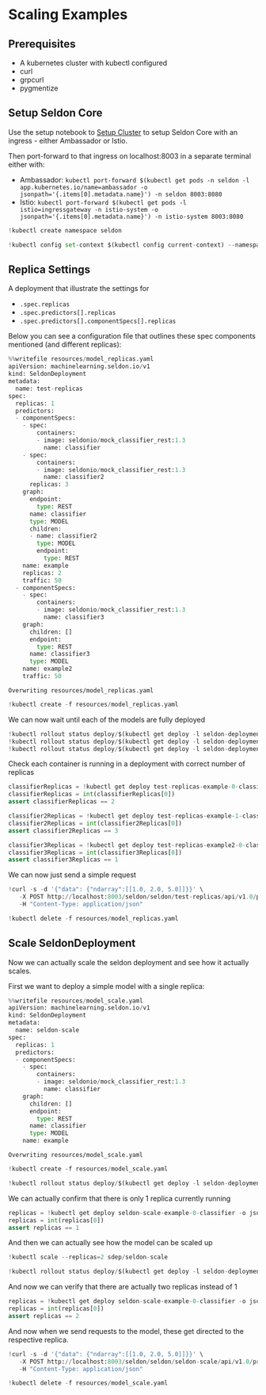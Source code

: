 # Scaling Examples

## Prerequisites

 * A kubernetes cluster with kubectl configured
 * curl
 * grpcurl
 * pygmentize
 

## Setup Seldon Core

Use the setup notebook to [Setup Cluster](https://docs.seldon.io/projects/seldon-core/en/latest/examples/seldon_core_setup.html) to setup Seldon Core with an ingress - either Ambassador or Istio.

Then port-forward to that ingress on localhost:8003 in a separate terminal either with:

 * Ambassador: `kubectl port-forward $(kubectl get pods -n seldon -l app.kubernetes.io/name=ambassador -o jsonpath='{.items[0].metadata.name}') -n seldon 8003:8080`
 * Istio: `kubectl port-forward $(kubectl get pods -l istio=ingressgateway -n istio-system -o jsonpath='{.items[0].metadata.name}') -n istio-system 8003:8080`


```python
!kubectl create namespace seldon
```


```python
!kubectl config set-context $(kubectl config current-context) --namespace=seldon
```

## Replica Settings

A deployment that illustrate the settings for

  * `.spec.replicas`
  * `.spec.predictors[].replicas`
  * `.spec.predictors[].componentSpecs[].replicas`


Below you can see a configuration file that outlines these spec components mentioned (and different replicas):


```python
%%writefile resources/model_replicas.yaml
apiVersion: machinelearning.seldon.io/v1
kind: SeldonDeployment
metadata:
  name: test-replicas
spec:
  replicas: 1
  predictors:
  - componentSpecs:
    - spec:
        containers:
        - image: seldonio/mock_classifier_rest:1.3
          name: classifier
    - spec:
        containers:
        - image: seldonio/mock_classifier_rest:1.3
          name: classifier2
      replicas: 3
    graph:
      endpoint:
        type: REST
      name: classifier
      type: MODEL
      children:
      - name: classifier2
        type: MODEL
        endpoint:
          type: REST
    name: example
    replicas: 2
    traffic: 50
  - componentSpecs:
    - spec:
        containers:
        - image: seldonio/mock_classifier_rest:1.3
          name: classifier3
    graph:
      children: []
      endpoint:
        type: REST
      name: classifier3
      type: MODEL
    name: example2
    traffic: 50
```

    Overwriting resources/model_replicas.yaml



```python
!kubectl create -f resources/model_replicas.yaml
```

We can now wait until each of the models are fully deployed


```python
!kubectl rollout status deploy/$(kubectl get deploy -l seldon-deployment-id=test-replicas -o jsonpath='{.items[0].metadata.name}')
!kubectl rollout status deploy/$(kubectl get deploy -l seldon-deployment-id=test-replicas -o jsonpath='{.items[1].metadata.name}')
!kubectl rollout status deploy/$(kubectl get deploy -l seldon-deployment-id=test-replicas -o jsonpath='{.items[2].metadata.name}')
```

Check each container is running in a deployment with correct number of replicas


```python
classifierReplicas = !kubectl get deploy test-replicas-example-0-classifier -o jsonpath='{.status.replicas}'
classifierReplicas = int(classifierReplicas[0])
assert classifierReplicas == 2
```


```python
classifier2Replicas = !kubectl get deploy test-replicas-example-1-classifier2 -o jsonpath='{.status.replicas}'
classifier2Replicas = int(classifier2Replicas[0])
assert classifier2Replicas == 3
```


```python
classifier3Replicas = !kubectl get deploy test-replicas-example2-0-classifier3 -o jsonpath='{.status.replicas}'
classifier3Replicas = int(classifier3Replicas[0])
assert classifier3Replicas == 1
```

We can now just send a simple request


```python
!curl -s -d '{"data": {"ndarray":[[1.0, 2.0, 5.0]]}}' \
   -X POST http://localhost:8003/seldon/seldon/test-replicas/api/v1.0/predictions \
   -H "Content-Type: application/json"
```


```python
!kubectl delete -f resources/model_replicas.yaml
```

## Scale SeldonDeployment

Now we can actually scale the seldon deployment and see how it actually scales.

First we want to deploy a simple model with a single replica:


```python
%%writefile resources/model_scale.yaml
apiVersion: machinelearning.seldon.io/v1
kind: SeldonDeployment
metadata:
  name: seldon-scale
spec:
  replicas: 1  
  predictors:
  - componentSpecs:
    - spec:
        containers:
        - image: seldonio/mock_classifier_rest:1.3
          name: classifier
    graph:
      children: []
      endpoint:
        type: REST
      name: classifier
      type: MODEL
    name: example
```

    Overwriting resources/model_scale.yaml



```python
!kubectl create -f resources/model_scale.yaml
```


```python
!kubectl rollout status deploy/$(kubectl get deploy -l seldon-deployment-id=seldon-scale -o jsonpath='{.items[0].metadata.name}')
```

We can actually confirm that there is only 1 replica currently running


```python
replicas = !kubectl get deploy seldon-scale-example-0-classifier -o jsonpath='{.status.replicas}'
replicas = int(replicas[0])
assert replicas == 1
```

And then we can actually see how the model can be scaled up


```python
!kubectl scale --replicas=2 sdep/seldon-scale
```


```python
!kubectl rollout status deploy/$(kubectl get deploy -l seldon-deployment-id=seldon-scale -o jsonpath='{.items[0].metadata.name}')
```

And now we can verify that there are actually two replicas instead of 1


```python
replicas = !kubectl get deploy seldon-scale-example-0-classifier -o jsonpath='{.status.replicas}'
replicas = int(replicas[0])
assert replicas == 2
```

And now when we send requests to the model, these get directed to the respective replica.


```python
!curl -s -d '{"data": {"ndarray":[[1.0, 2.0, 5.0]]}}' \
   -X POST http://localhost:8003/seldon/seldon/seldon-scale/api/v1.0/predictions \
   -H "Content-Type: application/json"
```


```python
!kubectl delete -f resources/model_scale.yaml
```


```python

```
